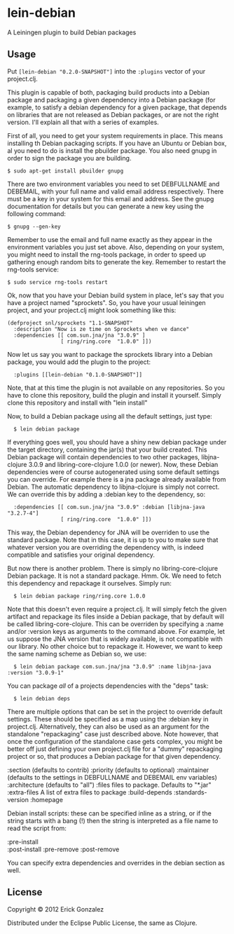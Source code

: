 # lein-debian

A Leiningen plugin to build Debian packages

## Usage

Put `[lein-debian "0.2.0-SNAPSHOT"]` into the `:plugins` vector of
your project.clj.

This plugin is capable of both, packaging build products into a Debian
package and packaging a given dependency into a Debian package (for
example, to satisfy a debian dependency for a given package, that depends
on libraries that are not released as Debian packages, or are not the
right version. I'll explain all that with a series of examples.

First of all, you need to get your system requirements in place. This
means installing th Debian packaging scripts. If you have an Ubuntu or
Debian box, al you need to do is install the pbuilder package. You also
need gnupg in order to sign the package you are building.

    $ sudo apt-get install pbuilder gnupg

There are two environment variables you need to set DEBFULLNAME and
DEBEMAIL, with your full name and valid email address respectively. There
must be a key in your system for this email and address. See the gnupg
documentation for details but you can generate a new key using the
following command:

    $ gnupg --gen-key

Remember to use the email and full name exactly as they appear in the
environment variables you just set above. Also, depending on your system,
you might need to install the rng-tools package, in order to speed up
gathering enough random bits to generate the key. Remember to restart
the rng-tools service:

    $ sudo service rng-tools restart

Ok, now that you have your Debian build system in place, let's say that
you have a project named "sprockets". So, you have your usual leiningen
project, and your project.clj might look something like this:

    (defproject snl/sprockets "1.1-SNAPSHOT"
      :description "Now is ze time on Sprockets when ve dance"
      :dependencies [[ com.sun.jna/jna "3.0.9" ]
                     [ ring/ring.core  "1.0.0" ]])

Now let us say you want to package the sprockets library into a Debian
package, you would add the plugin to the project:

      :plugins [[lein-debian "0.1.0-SNAPSHOT"]]

Note, that at this time the plugin is not available on any
repositories. So you have to clone this repository, build the plugin
and install it yourself. Simply clone this repository and install with
"lein install"

Now, to build a Debian package using all the default settings, just type:

      $ lein debian package

If everything goes well, you should have a shiny new debian package
under the target directory, containing the jar(s) that your build
created. This Debian package will contain dependencies to two other
packages, libjna-clojure 3.0.9 and libring-core-clojure 1.0.0 (or
newer). Now, these Debian dependencies were of course autogenerated
using some default settings you can override. For example there is a
jna package already available from Debian. The automatic dependency to
libjna-clojure is simply not correct. We can override this by adding a
:debian key to the dependency, so:

      :dependencies [[ com.sun.jna/jna "3.0.9" :debian [libjna-java "3.2.7-4"]
                     [ ring/ring.core  "1.0.0" ]])

This way, the Debian dependency for JNA will be overriden to use the
standard package. Note that in this case, it is up to you to make sure
that whatever version you are overriding the dependency with, is indeed
compatible and satisfies your original dependency.

But now there is another problem. There is simply no libring-core-clojure
Debian package. It is not a standard package. Hmm. Ok. We need to fetch
this dependency and repackage it ourselves. Simply run:

      $ lein debian package ring/ring.core 1.0.0

Note that this doesn't even require a project.clj. It will simply fetch
the given artifact and repackage its files inside a Debian package,
that by default will be called libring-core-clojure. This can be
overriden by specifying a :name and/or :version keys as arguments to
the command above. For example, let us suppose the JNA version that is
widely available, is not compatible with our library. No other choice
but to repackage it. However, we want to keep the same naming scheme as
Debian so, we use:

      $ lein debian package com.sun.jna/jna "3.0.9" :name libjna-java :version "3.0.9-1"

You can package *all* of a projects dependencies with the "deps" task:

      $ lein debian deps

There are multiple options that can be set in the project to override default
settings. These should be specified as a map using the :debian key in
project.clj. Alternatively, they can also be used as an argument for the
standalone "repackaging" case just described above. Note however, that
once the configuration of the standalone case gets complex, you might
be better off just defining your own project.clj file for a "dummy"
repackaging project or so, that produces a Debian package for that
given dependency.

 :section       (defaults to contrib)
 :priority      (defaults to optional)
 :maintainer    (defaults to the settings in DEBFULLNAME and DEBEMAIL env
                 variables)
 :architecture  (defaults to "all")
 :files         files to package. Defaults to "*.jar"
 :extra-files   A list of extra files to package
 :build-depends
 :standards-version
 :homepage

Debian install scripts: these can be specified inline as a string, or if the string starts with
a bang (!) then the string is interpreted as a file name to read the script from:

 :pre-install   
 :post-install
 :pre-remove
 :post-remove

You can specify extra dependencies and overrides in the debian section as well. 

## License

Copyright © 2012 Erick Gonzalez

Distributed under the Eclipse Public License, the same as Clojure.

